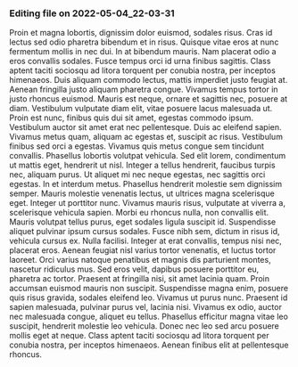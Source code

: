 

### Editing file on 2022-05-04_22-03-31

Proin et magna lobortis, dignissim dolor euismod, sodales risus. Cras id lectus sed odio pharetra bibendum et in risus. Quisque vitae eros at nunc fermentum mollis in nec dui. In at bibendum mauris. Nam placerat odio a eros convallis sodales. Fusce tempus orci id urna finibus sagittis. Class aptent taciti sociosqu ad litora torquent per conubia nostra, per inceptos himenaeos. Duis aliquam commodo lectus, mattis imperdiet justo feugiat at.
Aenean fringilla justo aliquam pharetra congue. Vivamus tempus tortor in justo rhoncus euismod. Mauris est neque, ornare et sagittis nec, posuere at diam. Vestibulum vulputate diam elit, vitae posuere lacus malesuada ut. Proin est nunc, finibus quis dui sit amet, egestas commodo ipsum. Vestibulum auctor sit amet erat nec pellentesque. Duis ac eleifend sapien. Vivamus metus quam, aliquam ac egestas et, suscipit ac risus. Vestibulum finibus sed orci a egestas. Vivamus quis metus congue sem tincidunt convallis. Phasellus lobortis volutpat vehicula. Sed elit lorem, condimentum ut mattis eget, hendrerit ut nisl. Integer a tellus hendrerit, faucibus turpis nec, aliquam purus. Ut aliquet mi nec neque egestas, nec sagittis orci egestas. In et interdum metus. Phasellus hendrerit molestie sem dignissim semper.
Mauris molestie venenatis lectus, ut ultrices magna scelerisque eget. Integer ut porttitor nunc. Vivamus mauris risus, vulputate at viverra a, scelerisque vehicula sapien. Morbi eu rhoncus nulla, non convallis elit. Mauris volutpat tellus purus, eget sodales ligula suscipit id. Suspendisse aliquet pulvinar ipsum cursus sodales. Fusce nibh sem, dictum in risus id, vehicula cursus ex. Nulla facilisi. Integer at erat convallis, tempus nisi nec, placerat eros. Aenean feugiat nisl varius tortor venenatis, et luctus tortor laoreet. Orci varius natoque penatibus et magnis dis parturient montes, nascetur ridiculus mus.
Sed eros velit, dapibus posuere porttitor eu, pharetra ac tortor. Praesent at fringilla nisi, sit amet lacinia quam. Proin accumsan euismod mauris non suscipit. Suspendisse magna enim, posuere quis risus gravida, sodales eleifend leo. Vivamus ut purus nunc. Praesent id sapien malesuada, pulvinar purus vel, lacinia nisi. Vivamus ex odio, auctor nec malesuada congue, aliquet eu tellus. Phasellus efficitur magna vitae leo suscipit, hendrerit molestie leo vehicula. Donec nec leo sed arcu posuere mollis eget at neque. Class aptent taciti sociosqu ad litora torquent per conubia nostra, per inceptos himenaeos. Aenean finibus elit at pellentesque rhoncus.


